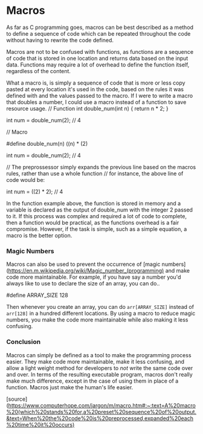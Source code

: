 # Macros

As far as C programming goes, macros can be best described as a method to define a sequence of code which can be repeated throughout the code without having to rewrite the code defined.

Macros are not to be confused with functions, as functions are a sequence of code that is stored in one location and returns data based on the input data. Functions may require a lot of overhead to define the function itself, regardless of the content.

What a macro is, is simply a sequence of code that is more or less copy pasted at every location it's used in the code, based on the rules it was defined with and the values passed to the macro. If I were to write a macro that doubles a number, I could use a macro instead of a function to save resource usage.
  // Function 
  int double_num(int n) {
    return n * 2;
  }
  
  int num = double_num(2); // 4
  
  // Macro
  
  #define double_num(n) ((n) * (2)
  
  int num = double_num(2); // 4
  
  // The preprossessor simply expands the previous line based on the macros rules, rather than use a whole function 
  // for instance, the above line of code would be:
  
  int num = ((2) * 2); // 4
  
  
In the function example above, the function is stored in memory and a variable is declared as the output of double_num with the integer 2 passed to it. If this process was complex and required a lot of code to complete, then a function would be practical, as the functions overhead is a fair compromise. However, if the task is simple, such as a simple equation, a macro is the better option.

### Magic Numbers

Macros can also be used to prevent the occurrence of [magic numbers](https://en.m.wikipedia.org/wiki/Magic_number_(programming) and make code more maintainable. For example, if you have say a number you'd always like to use to declare the size of an array, you can do..
  
  #define ARRAY_SIZE 128
  
Then whenever you create an array, you can do `arr[ARRAY_SIZE]` instead of `arr[128]` in a hundred different locations. By using a macro to reduce magic numbers, you make the code more maintainable while also making it less confusing.

### Conclusion

Macros can simply be defined as a tool to make the programming process easier. They make code more maintainable, make it less confusing, and allow a light weight method for developers to *not* write the same code over and over. In terms of the resulting executable program, macros don't really make much difference, except in the case of using them in place of a function. Macros just make the human's life easier.


[source](https://www.computerhope.com/jargon/m/macro.htm#:~:text=A%20macro%20(which%20stands%20for,a%20preset%20sequence%20of%20output.&text=When%20the%20code%20is%20preprocessed,expanded%20each%20time%20it%20occurs)

  
  